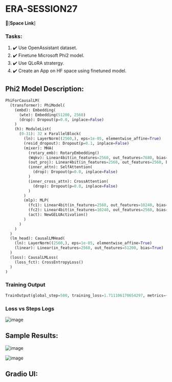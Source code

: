 # ERA-SESSION27

🤗[**Space Link**]



### Tasks:
1. :heavy_check_mark: Use OpenAssistant dataset.
2. :heavy_check_mark: Finetune Microsoft Phi2 model.
3. :heavy_check_mark: Use QLoRA stratergy.
4. :heavy_check_mark: Create an App on HF space using finetuned model.

## Phi2 Model Description:
```python
PhiForCausalLM(
  (transformer): PhiModel(
    (embd): Embedding(
      (wte): Embedding(51200, 2560)
      (drop): Dropout(p=0.0, inplace=False)
    )
    (h): ModuleList(
      (0-31): 32 x ParallelBlock(
        (ln): LayerNorm((2560,), eps=1e-05, elementwise_affine=True)
        (resid_dropout): Dropout(p=0.1, inplace=False)
        (mixer): MHA(
          (rotary_emb): RotaryEmbedding()
          (Wqkv): Linear4bit(in_features=2560, out_features=7680, bias=True)
          (out_proj): Linear4bit(in_features=2560, out_features=2560, bias=True)
          (inner_attn): SelfAttention(
            (drop): Dropout(p=0.0, inplace=False)
          )
          (inner_cross_attn): CrossAttention(
            (drop): Dropout(p=0.0, inplace=False)
          )
        )
        (mlp): MLP(
          (fc1): Linear4bit(in_features=2560, out_features=10240, bias=True)
          (fc2): Linear4bit(in_features=10240, out_features=2560, bias=True)
          (act): NewGELUActivation()
        )
      )
    )
  )
  (lm_head): CausalLMHead(
    (ln): LayerNorm((2560,), eps=1e-05, elementwise_affine=True)
    (linear): Linear(in_features=2560, out_features=51200, bias=True)
  )
  (loss): CausalLMLoss(
    (loss_fct): CrossEntropyLoss()
  )
)
```

### Training Output
```python
TrainOutput(global_step=500, training_loss=1.711106170654297, metrics={'train_runtime': 5222.3118, 'train_samples_per_second': 1.532, 'train_steps_per_second': 0.096, 'total_flos': 3.293667738832896e+16, 'train_loss': 1.711106170654297, 'epoch': 0.81})
```
### Loss vs Steps Logs
![image](https://github.com/Navyabhat03/ERAV1-Session-27/assets/60884505/02b22bc0-593f-4513-9a85-b3adc497bda7)

## Sample Results:
![image](https://github.com/Navyabhat03/ERAV1-Session-27/assets/60884505/f116509e-a578-4bb4-8cc6-43a68852b6f1)

![image](https://github.com/Navyabhat03/ERAV1-Session-27/assets/60884505/79852734-235b-48af-ae52-d305a261e279)

## Gradio UI:
